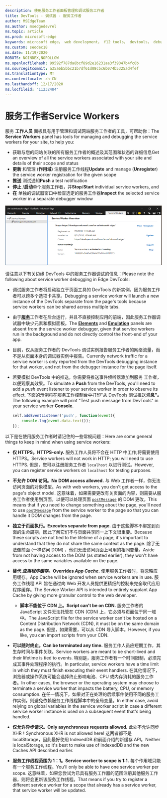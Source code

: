 ```yaml
---
description: 使用服务工作者面板管理和调试服务工作者
title: DevTools - 调试器 - 服务工作者
author: MSEdgeTeam
ms.author: msedgedevrel
ms.topic: article
ms.prod: microsoft-edge
keywords: microsoft edge， web development， f12 tools， devtools， debugger， debugging， pwa， service worker， cache api
ms.custom: seodec18
ms.date: 11/19/2020
ROBOTS: NOINDEX,NOFOLLOW
ms.openlocfilehash: 99592f787da8bcf89d2e16231aa3f39047b4fc0b
ms.sourcegitcommit: a35a6b5bbc21b7df61d08cbc6b074b5325ad4fef
ms.translationtype: MT
ms.contentlocale: zh-CN
ms.lasthandoff: 12/17/2020
ms.locfileid: "11232484"
---
```

# <span data-ttu-id="7b7ab-104">服务工作者</span><span class="sxs-lookup"><span data-stu-id="7b7ab-104">Service Workers</span></span>

<span data-ttu-id="7b7ab-105">服务 **工作人员** 面板具有用于管理和调试网站服务工作者的工具，可帮助你：</span><span class="sxs-lookup"><span data-stu-id="7b7ab-105">The **Service Workers** panel has tools for managing and debugging the service workers for your site, to help you:</span></span>

 - <span data-ttu-id="7b7ab-106">获取与您的网站关联的所有服务工作者的概述及其范围和状态的详细信息</span><span class="sxs-lookup"><span data-stu-id="7b7ab-106">Get an overview of all the service workers associated with your site and details of their scope and status</span></span>
 - <span data-ttu-id="7b7ab-107">**更新** 和管理 (**作用域**) 注册服务工作线程</span><span class="sxs-lookup"><span data-stu-id="7b7ab-107">**Update** and manage (**Unregister**) the service worker registration for the given scope</span></span>
 - <span data-ttu-id="7b7ab-108">**推送** 测试通知</span><span class="sxs-lookup"><span data-stu-id="7b7ab-108">**Push** a test notification</span></span>
 - <span data-ttu-id="7b7ab-109">**停止** /**启动**单个服务工作者，并</span><span class="sxs-lookup"><span data-stu-id="7b7ab-109">**Stop**/**Start** individual service workers, and</span></span>
 - <span data-ttu-id="7b7ab-110">**在** 单独的调试器窗口中检查选定的服务工作器</span><span class="sxs-lookup"><span data-stu-id="7b7ab-110">**Inspect** the selected service worker in a separate debugger window</span></span>

!["服务工作者概述"窗格](./media/service_worker.png)

<span data-ttu-id="7b7ab-112">请注意以下有关边缘 DevTools 中的服务工作器调试的信息：</span><span class="sxs-lookup"><span data-stu-id="7b7ab-112">Please note the following about service worker debugging in Edge DevTools:</span></span>

 - <span data-ttu-id="7b7ab-113">调试服务工作者将启动独立于页面工具的 DevTools 的新实例，因为服务工作者可以跨多个选项卡共享。</span><span class="sxs-lookup"><span data-stu-id="7b7ab-113">Debugging a service worker will launch a new instance of the  DevTools separate from the page's tools because service workers can be shared across multiple tabs.</span></span>
 - <span data-ttu-id="7b7ab-114">由于[**服务**](./elements.md)工作者[](./emulation.md)在后台运行，并且不直接控制应用的前端，因此服务工作器调试器中缺少元素和模拟面板。</span><span class="sxs-lookup"><span data-stu-id="7b7ab-114">The [**Elements**](./elements.md) and [**Emulation**](./emulation.md) panels are absent from the service worker debugger, given that service workers run in the background and do not directly control the front-end of your app.</span></span>
 - <span data-ttu-id="7b7ab-115">目前，仅从服务工作者的 DevTools 调试实例报告服务工作者的网络流量，而不是从页面本身的调试器实例中报告。</span><span class="sxs-lookup"><span data-stu-id="7b7ab-115">Currently network traffic for a service worker is only reported from the  DevTools debugging instance for that worker, and not from the debugger instance for the page itself.</span></span>
 - <span data-ttu-id="7b7ab-116">若要模拟 DevTools 中的推送，你需要将推送事件侦听器添加到服务 工作者，以便观察其效果。</span><span class="sxs-lookup"><span data-stu-id="7b7ab-116">To simulate a **Push** from the DevTools, you'll need to add a *push* event listener to your service worker in order to observe its effect.</span></span> <span data-ttu-id="7b7ab-117">下面的示例将在服务工作控制台中打印"从 DevTools 测试推送**消息"。**</span><span class="sxs-lookup"><span data-stu-id="7b7ab-117">The following example will print "Test push message from DevTools" in your service worker **Console**.</span></span>

   ```JavaScript
   self.addEventListener('push', function(event){
       console.log(event.data.text());
   });
   ```

<span data-ttu-id="7b7ab-118">以下是在使用服务工作者时请记住的一些常规问题：</span><span class="sxs-lookup"><span data-stu-id="7b7ab-118">Here are some general things to keep in mind when using service workers:</span></span>

- **<span data-ttu-id="7b7ab-119">仅 HTTPS。</span><span class="sxs-lookup"><span data-stu-id="7b7ab-119">HTTPS-only.</span></span>** <span data-ttu-id="7b7ab-120">服务工作人员将不会在 HTTP 中工作;将需要使用 HTTPS。</span><span class="sxs-lookup"><span data-stu-id="7b7ab-120">Service workers will not work in HTTP; you will need to use HTTPS.</span></span> <span data-ttu-id="7b7ab-121">但是，您可以注册服务工作者 `localhost` 以进行测试。</span><span class="sxs-lookup"><span data-stu-id="7b7ab-121">However, you can register service workers on `localhost` for testing purposes.</span></span>

- **<span data-ttu-id="7b7ab-122">不允许 DOM 访问。</span><span class="sxs-lookup"><span data-stu-id="7b7ab-122">No DOM access allowed.</span></span>** <span data-ttu-id="7b7ab-123">与 Web 工作者一样，你无法访问页面的对象模型。</span><span class="sxs-lookup"><span data-stu-id="7b7ab-123">As with web workers, you don't get access to the page's object model.</span></span> <span data-ttu-id="7b7ab-124">这意味着，如果需要更改有关页面的内容，则需要从服务工作者使用到页面，以便可以处理页面 [`postMessage`](https://developer.mozilla.org/docs/Web/API/Worker/postMessage) 的 DOM 更改。</span><span class="sxs-lookup"><span data-stu-id="7b7ab-124">This means that if you need to change something about the page, you'll need to use [`postMessage`](https://developer.mozilla.org/docs/Web/API/Worker/postMessage) from the service worker to the page so that you can handle it DOM changes from the page.</span></span>

- **<span data-ttu-id="7b7ab-125">独立于页面执行。</span><span class="sxs-lookup"><span data-stu-id="7b7ab-125">Executes separate from page.</span></span>** <span data-ttu-id="7b7ab-126">由于这些脚本不绑定到页面的生命周期，因此了解它们不与页面共享同一上下文很重要。</span><span class="sxs-lookup"><span data-stu-id="7b7ab-126">Because these scripts are not tied to the lifetime of a page, it's important to understand that they do not share the same context as the page.</span></span> <span data-ttu-id="7b7ab-127">除了无法像前面 (一样访问 DOM) ，他们无法访问页面上可用的相同变量。</span><span class="sxs-lookup"><span data-stu-id="7b7ab-127">Aside from not having access to the DOM (as stated earlier), they won't have access to the same variables available on the page.</span></span>

- **<span data-ttu-id="7b7ab-128">替代 *应用程序缓存*。</span><span class="sxs-lookup"><span data-stu-id="7b7ab-128">Overrides *App Cache*.</span></span>** <span data-ttu-id="7b7ab-129">使用服务工作者时，将忽略应用缓存。</span><span class="sxs-lookup"><span data-stu-id="7b7ab-129">App Cache will be ignored when service workers are in use.</span></span> <span data-ttu-id="7b7ab-130">服务工作线程 API 旨在通过向 Web 开发人员提供更精细的控制来完全取代应用程序缓存。</span><span class="sxs-lookup"><span data-stu-id="7b7ab-130">The Service Worker API is intended to entirely supplant App Cache  by giving more granular control to the web developer.</span></span>

  - **<span data-ttu-id="7b7ab-131">脚本不能位于 CDN 上。</span><span class="sxs-lookup"><span data-stu-id="7b7ab-131">Script can't be on CDN.</span></span>** <span data-ttu-id="7b7ab-132">服务工作者的 JavaScript 文件无法托管在 CDN (CDN) 上，它必须与页面位于同一域中。</span><span class="sxs-lookup"><span data-stu-id="7b7ab-132">The JavaScript file for the service worker can't be hosted on a Content Distribution Network (CDN), it must be on the same domain as the page.</span></span> <span data-ttu-id="7b7ab-133">但是，如果需要，可以从 CDN 导入脚本。</span><span class="sxs-lookup"><span data-stu-id="7b7ab-133">However, if you like, you can import scripts from your CDN.</span></span>

- **<span data-ttu-id="7b7ab-134">可以随时终止。</span><span class="sxs-lookup"><span data-stu-id="7b7ab-134">Can be terminated any time.</span></span>** <span data-ttu-id="7b7ab-135">服务工作人员应短期工作，其生存时间与事件关联。</span><span class="sxs-lookup"><span data-stu-id="7b7ab-135">Service workers are meant to be short-lived and their lifetime is tied to events.</span></span> <span data-ttu-id="7b7ab-136">特别是，服务工作者有一个时间限制，必须完成其事件处理程序的执行。</span><span class="sxs-lookup"><span data-stu-id="7b7ab-136">In particular, service workers have a time limit in which they must finish executing their event handlers.</span></span> <span data-ttu-id="7b7ab-137">在其他情况下，浏览器或操作系统可能会选择终止影响电池、CPU 或内存消耗的服务工作者。</span><span class="sxs-lookup"><span data-stu-id="7b7ab-137">In other cases, the browser or the operating system may choose to terminate a service worker that impacts the battery, CPU, or memory consumption.</span></span> <span data-ttu-id="7b7ab-138">在任一情况下，如果对正在处理的后续事件使用不同的服务工作实例，则避免依赖服务工作线程脚本中的全局变量。</span><span class="sxs-lookup"><span data-stu-id="7b7ab-138">In either case, avoid relying on global variables in the service worker script in case a different service worker instance is used on a subsequent event that's being handled.</span></span>

- **<span data-ttu-id="7b7ab-139">仅允许异步请求。</span><span class="sxs-lookup"><span data-stu-id="7b7ab-139">Only asynchronous requests allowed.</span></span>** <span data-ttu-id="7b7ab-140">此处不允许同步 XHR！</span><span class="sxs-lookup"><span data-stu-id="7b7ab-140">Synchronous XHR is not allowed here!</span></span> <span data-ttu-id="7b7ab-141">这两者都不是 localStorage，因此最好使用 IndexedDB 和前面介绍的新缓存 API。</span><span class="sxs-lookup"><span data-stu-id="7b7ab-141">Neither is localStorage, so it's best to make use of IndexedDB and the new Caches API described earlier.</span></span>

- **<span data-ttu-id="7b7ab-142">服务工作线程范围为 1：1。</span><span class="sxs-lookup"><span data-stu-id="7b7ab-142">Service worker to scope is 1:1.</span></span>** <span data-ttu-id="7b7ab-143">每个作用域只能有一个服务工作线程。</span><span class="sxs-lookup"><span data-stu-id="7b7ab-143">You'll only be able to have one service worker per scope.</span></span> <span data-ttu-id="7b7ab-144">这意味着，如果您尝试为已具有服务工作器的范围注册其他服务工作器，则将会更新该服务工作线程。</span><span class="sxs-lookup"><span data-stu-id="7b7ab-144">That means if you try to register a different service worker for a scope that already has a service worker, that service worker will be updated.</span></span>
